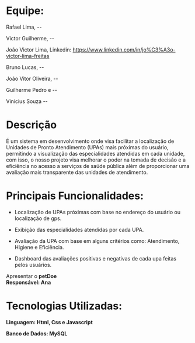 # Equipe:

Rafael Lima, --

Victor Guilherme, --

João Victor Lima, Linkedin: https://www.linkedin.com/in/jo%C3%A3o-victor-lima-freitas

Bruno Lucas, --

João Vitor Oliveira, --

Guilherme Pedro e --

Vinícius Souza --

# Descrição


É um sistema em desenvolvimento onde visa facilitar a localização de Unidades de Pronto Atendimento (UPAs) mais próximas do usuário, permitindo a visualização das especialidades atendidas em cada unidade, com isso, o nosso projeto visa melhorar o poder na tomada de decisão e a eficiência no acesso a serviços de saúde pública além de proporcionar uma avaliação mais transparente das unidades de atendimento.

# Principais Funcionalidades:


- Localização de UPAs próximas com base no endereço do usuário ou localização de gps.
  
- Exibição das especialidades atendidas por cada UPA.
  
- Avaliação da UPA com base em alguns critérios como: Atendimento, Higiene e Eficiência.
  
- Dashboard das avaliações positivas e negativas de cada upa feitas pelos usuários.

Apresentar o <strong>petDoe<strong/><br>
Responsável: Ana

# Tecnologias Utilizadas:


Linguagem: Html, Css e Javascript

Banco de Dados: MySQL
